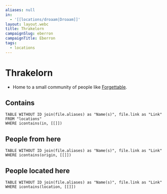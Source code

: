 ```yaml
---
aliases: null
in:
  - '[[locations/droaam|Droaam]]'
layout: layout.webc
title: Thrakelorn
campaignSlug: eberron
campaignTitle: Eberron
tags:
  - locations
---
```

# Thrakelorn

- Home to a small community of people like [Forgettable](pcs/forgettable.md).

## Contains
```dataview
TABLE WITHOUT ID join(file.aliases) as "Name(s)", file.link as "Link"
FROM "locations"
WHERE icontains(in, [[]])
```

## People from here

```dataview
TABLE WITHOUT ID join(file.aliases) as "Name(s)", file.link as "Link"
WHERE icontains(origin, [[]])
```

## People located here

```dataview
TABLE WITHOUT ID join(file.aliases) as "Name(s)", file.link as "Link"
WHERE icontains(location, [[]])
```
